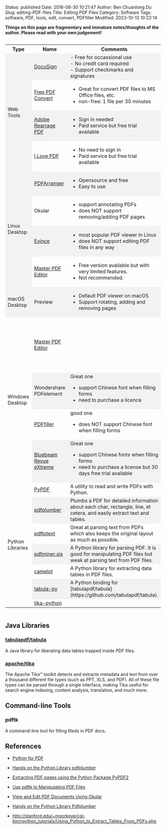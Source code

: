 Status: published
Date: 2016-06-30 10:21:47
Author: Ben Chuanlong Du
Slug: editing-PDF-files
Title: Editing PDF Files
Category: Software
Tags: software, PDF, tools, edit, convert, PDFfiller
Modified: 2023-10-13 10:22:14

**Things on this page are fragmentary and immature notes/thoughts of the author. Please read with your own judgement!**

<div style="overflow-x:auto;">
<style>
    tr:nth-child(even) {background-color: #f2f2f2}
</style>
<table style="width:100%">
  <tr>
    <th> Type </th>
    <th> Name </th>
    <th> Comments </th>
  </tr>

  <tr>
    <td rowspan="4"> Web Tools </td>
    <td> <a href="https://www.docusign.com/">DocuSign</a>  </td>
    <td>  
      - Free for occassional use <br>
      - No credit card required <br>
      - Support checkmarks and signatures <br>
    </td>
  </tr>
  <tr>
    <td> <a href="https://www.freepdfconvert.com/">Free PDF Convert</a> </td>
    <td> 
      <ul>
        <li> Great for convert PDF files to MS Office files, etc. </li>
        <li> non-free: 1 file per 30 minutes </li>
      </ul>
    </td>
  </tr>
  <tr>
    <td> <a href="https://www.adobe.com/acrobat/online/rearrange-pdf.html">Adobe Rearrage PDF</a> </td>
    <td>  
      <ul>
        <li>
          Sign in needed
        </li>
        <li>
          Paid service but free trial available
        </li>
      </ul>
    </td>
  </tr>
  <tr>
    <td> <a href="https://www.ilovepdf.com/">I Love PDF</a> </td>
    <td>  
      <ul>
        <li>
          No need to sign in 
        </li>
        <li>
          Paid service but free trial available
        </li>
      </ul>
    </td>
  </tr>

  <tr>
    <td rowspan="4"> Linux Desktop </td>
    <td> 
      <a href="https://github.com/pdfarranger/pdfarranger">PDFArranger</a> 
    </td>
    <td>  
      <ul>
        <li>
        Opensource and free
        </li>
        <li>
        Easy to use
        </li>
      </ul>
    </td>
  </tr>
  <tr>
    <td>  
    Okular
    </td>
    <td>  
      <ul>
        <li>
        support annotating PDFs
        </li>
        <li>
        does NOT support removing/adding PDF pages
        </li>
      </ul>
    </td>
  </tr>
  <tr>
    <td> 
      <a href="https://help.gnome.org/users/evince/stable/">Evince</a> </td>
    <td>  
      <ul>
        <li>
        most popular PDF viewer in Linux
        </li>
        <li>
        does NOT support editing PDF files in any way
        </li>
      </ul>
    </td>
  </tr>
  <tr>
    <td> 
      <a href="https://code-industry.net/masterpdfeditor/">Master PDF Editor</a> </td>
    <td>  
      <ul>
        <li>
        Free version available but with very limited features.
        </li>
        <li>
        Not recommended. 
        </li>
      </ul>
    </td>
  </tr>

  <tr>
    <td> macOS Desktop </td>
    <td>Preview</td>
    <td>  
      <ul>
        <li>
        Default PDF viewer on macOS
        </li>
        <li>
        Support rotating, adding and removing pages
        </li>
      </ul>
    </td>
  </tr>

  <tr>
    <td rowspan="4"> Windows Desktop </td>
    <td> 
      <a href="https://code-industry.net/masterpdfeditor/">Master PDF Editor</a> </td>
    <td>  
    <td>  
      <ul>
        <li>
        Free version available but with very limited features.
        </li>
        <li>
        Not recommended. 
        </li>
      </ul>
    </td>
  </tr>
  <tr>
    <td> Wondershare PDFelement </td>
    <td>  
    Great one
    <ul>
      <li>
      support Chinese font when filling forms
      </li>
      <li>
      need to purchase a licence
      </li>
    </ul>
    </td>
  </tr>
  <tr>
    <td> <a href="https://www.pdffiller.com/"> PDFfiller </a> </td>
    <td>  
    good one 
    <ul>
      <li>
      does NOT support Chinese font when filling forms
      </li>
    </ul>
    </td>
  </tr>
  <tr>
    <td> <a href="https://www.pdffiller.com/"> Bluebeam Revue eXtreme 
    </a> </td>
    <td>  
    Great one
    <ul>
      <li>
      support Chinese fonts when filling forms
      </li>
      <li>
      need to purchase a license but 30 days free trial available
      </li>
    </ul>
    </td>
  </tr>
    
  <tr>
    <td rowspan="7"> Python Libraries </td>
    <td> 
    <a href="https://github.com/py-pdf/pypdf"> PyPDF </a>
    </td>
    <td>  
      A utility to read and write PDFs with Python.
    </td>
  </tr>
  <tr>
    <td> 
      <a href="https://github.com/jsvine/pdfplumber">pdfplumber</a>
    </td>
    <td>  
    Plumbs a PDF for detailed information about each char, rectangle, line, et cetera,
    and easily extract text and tables.
    </td>
  </tr>
  <tr>
    <td> <a href="https://github.com/jalan/pdftotext">pdftotext</a> </td>
    <td>  
    Great at parsing text from PDFs which also keeps the original layout as much as possible.
    </td>
  </tr>
  <tr>
    <td> <a href="https://github.com/pdfminer/pdfminer.six">pdfminer.six</a> </td>
    <td>  
    A Python library for parsing PDF.
    It is good for manipulating PDF files 
    but weak at parsing text from PDF files.
    </td>
  </tr>
  <tr>
    <td> <a href="https://github.com/socialcopsdev/camelot/">camelot</a> </td>
    <td>  
    A Python library for extracting data tables in PDF files.
    </td>
  </tr>
  <tr>
    <td> <a href="https://github.com/chezou/tabula-py">tabula-py</a> </td>
    <td>  
    A Python binding for [tabulapdf/tabula](https://github.com/tabulapdf/tabula).
    </td>
  </tr>
  <tr>
    <td> <a href="https://github.com/chrismattmann/tika-python">tika-python</a> </td>
    <td>  
    </td>
  </tr>
</table>
</div>

## Java Libraries

### [tabulapdf/tabula](https://github.com/tabulapdf/tabula)

A Java library for liberating data tables trapped inside PDF files.

### [apache/tika](https://github.com/apache/tika)
The Apache Tika™ toolkit detects and extracts metadata and text from over a thousand different file types (such as PPT, XLS, and PDF). 
All of these file types can be parsed through a single interface, making Tika useful for search engine indexing, content analysis, translation, and much more. 

## Command-line Tools

### pdftk

A command-line tool for filling fileds in PDF docs.

## References

- [Python for PDF](https://towardsdatascience.com/python-for-pdf-ef0fac2808b0)

- [Hands on the Python Library pdfplumber](http://www.legendu.net/misc/blog/hands-on-the-python-library-pdfplumber)

- [Extracting PDF pages using the Python Package PyPDF2](http://www.legendu.net/en/blog/python-pdf-pypdf2)

- [Use pdftk to Manipulating PDF Files](http://www.legendu.net/en/blog/pdftk-examples)

- [View and Edit PDF Documents Using Okular](http://www.legendu.net/misc/blog/okular-tips)

- [Hands on the Python Library Pdfplumber](http://www.legendu.net/misc/blog/hands-on-the-python-library-pdfplumber)

- http://stanford.edu/~mgorkove/cgi-bin/rpython_tutorials/Using_Python_to_Extract_Tables_From_PDFs.php
